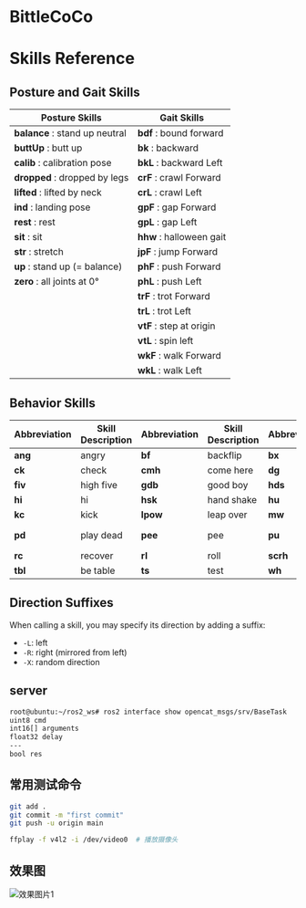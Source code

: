 # BittleCoCo

# Skills Reference

## Posture and Gait Skills


| Posture Skills                  | Gait Skills                  |
|---------------------------------|------------------------------|
| **balance** : stand up neutral  | **bdf** : bound forward      |
| **buttUp** : butt up            | **bk** : backward            |
| **calib** : calibration pose    | **bkL** : backward Left      |
| **dropped** : dropped by legs   | **crF** : crawl Forward     |
| **lifted** : lifted by neck     | **crL** : crawl Left        |
| **ind** : landing pose          | **gpF** : gap Forward       |
| **rest** : rest                 | **gpL** : gap Left          |
| **sit** : sit                   | **hhw** : halloween gait    |
| **str** : stretch               | **jpF** : jump Forward      |
| **up** : stand up (= balance)   | **phF** : push Forward      |
| **zero** : all joints at 0°     | **phL** : push Left         |
|                                 | **trF** : trot Forward      |
|                                 | **trL** : trot Left         |
|                                 | **vtF** : step at origin    |
|                                 | **vtL** : spin left         |
|                                 | **wkF** : walk Forward      |
|                                 | **wkL** : walk Left         |

## Behavior Skills

| Abbreviation | Skill Description     | Abbreviation | Skill Description     | Abbreviation | Skill Description     | Abbreviation | Skill Description     |
|--------------|-----------------------|--------------|-----------------------|--------------|-----------------------|--------------|-----------------------|
| **ang**      | angry                 | **bf**       | backflip              | **bx**       | boxing                | **chr**      | cheers                |
| **ck**       | check                 | **cmh**      | come here             | **dg**       | dig                   | **ff**       | front flip            |
| **fiv**      | high five             | **gdb**      | good boy              | **hds**      | handstand             | **hg**       | hug                   |
| **hi**       | hi                    | **hsk**      | hand shake            | **hu**       | hands up              | **jmp**      | jump                  |
| **kc**       | kick                  | **lpow**     | leap over             | **mw**       | moon walk             | **nd**       | nod                   |
| **pd**       | play dead             | **pee**      | pee                   | **pu**       | push ups              | **pu1**      | one-hand push         |
| **rc**       | recover               | **rl**       | roll                  | **scrh**     | scratch               | **snf**      | sniff                 |
| **tbl**      | be table              | **ts**       | test                  | **wh**       | wave head             | **zz**       | 0° reset              |

## Direction Suffixes
When calling a skill, you may specify its direction by adding a suffix:
- `-L`: left
- `-R`: right (mirrored from left)
- `-X`: random direction

## server
```bash
root@ubuntu:~/ros2_ws# ros2 interface show opencat_msgs/srv/BaseTask 
uint8 cmd
int16[] arguments
float32 delay
---
bool res
```

## 常用测试命令

```bash
git add .
git commit -m "first commit"
git push -u origin main

ffplay -f v4l2 -i /dev/video0  # 播放摄像头

```

## 效果图
![效果图片1](./assets/整体效果.jpg "BittleCoCo")

